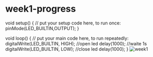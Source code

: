 # week1-progress
void setup() {
  // put your setup code here, to run once:
pinMode(LED_BUILTIN,OUTPUT);
}

void loop() {
  // put your main code here, to run repeatedly:
digitalWrite(LED_BUILTIN, HIGH); //open led
delay(1000); //waite 1s
digitalWrite(LED_BUILTIN, LOW); //close led
delay(1000);
}
![week1](https://github.com/user-attachments/assets/342c5e56-1743-480a-9fc4-1297e8490758)
